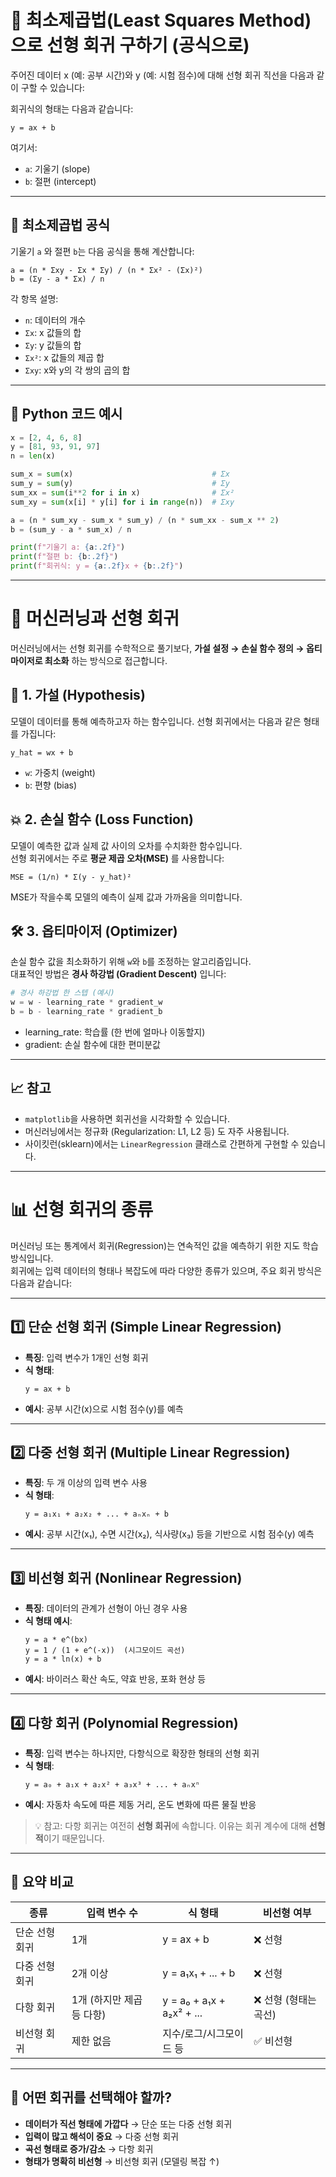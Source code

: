 # 📐 최소제곱법(Least Squares Method)으로 선형 회귀 구하기 (공식으로)

주어진 데이터 x (예: 공부 시간)와 y (예: 시험 점수)에 대해 선형 회귀 직선을 다음과 같이 구할 수 있습니다:

회귀식의 형태는 다음과 같습니다:

```
y = ax + b
```

여기서:

- `a`: 기울기 (slope)
- `b`: 절편 (intercept)

---

## 🔢 최소제곱법 공식

기울기 `a` 와 절편 `b`는 다음 공식을 통해 계산합니다:

```
a = (n * Σxy - Σx * Σy) / (n * Σx² - (Σx)²)
b = (Σy - a * Σx) / n
```

각 항목 설명:

- `n`: 데이터의 개수
- `Σx`: x 값들의 합
- `Σy`: y 값들의 합
- `Σx²`: x 값들의 제곱 합
- `Σxy`: x와 y의 각 쌍의 곱의 합

---

## 🧮 Python 코드 예시

```python
x = [2, 4, 6, 8]
y = [81, 93, 91, 97]
n = len(x)

sum_x = sum(x)                               # Σx
sum_y = sum(y)                               # Σy
sum_xx = sum(i**2 for i in x)                # Σx²
sum_xy = sum(x[i] * y[i] for i in range(n))  # Σxy

a = (n * sum_xy - sum_x * sum_y) / (n * sum_xx - sum_x ** 2)
b = (sum_y - a * sum_x) / n

print(f"기울기 a: {a:.2f}")
print(f"절편 b: {b:.2f}")
print(f"회귀식: y = {a:.2f}x + {b:.2f}")
```

---

# 🤖 머신러닝과 선형 회귀

머신러닝에서는 선형 회귀를 수학적으로 풀기보다, **가설 설정 → 손실 함수 정의 → 옵티마이저로 최소화** 하는 방식으로 접근합니다.

## 🧪 1. 가설 (Hypothesis)

모델이 데이터를 통해 예측하고자 하는 함수입니다. 선형 회귀에서는 다음과 같은 형태를 가집니다:

```
y_hat = wx + b
```

- `w`: 가중치 (weight)
- `b`: 편향 (bias)

## 💥 2. 손실 함수 (Loss Function)

모델이 예측한 값과 실제 값 사이의 오차를 수치화한 함수입니다.  
선형 회귀에서는 주로 **평균 제곱 오차(MSE)** 를 사용합니다:

```
MSE = (1/n) * Σ(y - y_hat)²
```

MSE가 작을수록 모델의 예측이 실제 값과 가까움을 의미합니다.

## 🛠️ 3. 옵티마이저 (Optimizer)

손실 함수 값을 최소화하기 위해 `w`와 `b`를 조정하는 알고리즘입니다.  
대표적인 방법은 **경사 하강법 (Gradient Descent)** 입니다:

```python
# 경사 하강법 한 스텝 (예시)
w = w - learning_rate * gradient_w
b = b - learning_rate * gradient_b
```

- learning_rate: 학습률 (한 번에 얼마나 이동할지)
- gradient: 손실 함수에 대한 편미분값

---

## 📈 참고

- `matplotlib`을 사용하면 회귀선을 시각화할 수 있습니다.
- 머신러닝에서는 정규화 (Regularization: L1, L2 등) 도 자주 사용됩니다.
- 사이킷런(sklearn)에서는 `LinearRegression` 클래스로 간편하게 구현할 수 있습니다.



---
# 📊 선형 회귀의 종류

머신러닝 또는 통계에서 회귀(Regression)는 연속적인 값을 예측하기 위한 지도 학습 방식입니다.  
회귀에는 입력 데이터의 형태나 복잡도에 따라 다양한 종류가 있으며, 주요 회귀 방식은 다음과 같습니다:

---

## 1️⃣ 단순 선형 회귀 (Simple Linear Regression)

- **특징**: 입력 변수가 1개인 선형 회귀
- **식 형태**:  
  ```
  y = ax + b
  ```
- **예시**: 공부 시간(x)으로 시험 점수(y)를 예측

---

## 2️⃣ 다중 선형 회귀 (Multiple Linear Regression)

- **특징**: 두 개 이상의 입력 변수 사용
- **식 형태**:  
  ```
  y = a₁x₁ + a₂x₂ + ... + aₙxₙ + b
  ```
- **예시**: 공부 시간(x₁), 수면 시간(x₂), 식사량(x₃) 등을 기반으로 시험 점수(y) 예측

---

## 3️⃣ 비선형 회귀 (Nonlinear Regression)

- **특징**: 데이터의 관계가 선형이 아닌 경우 사용
- **식 형태 예시**:
  ```
  y = a * e^(bx)
  y = 1 / (1 + e^(-x))  (시그모이드 곡선)
  y = a * ln(x) + b
  ```
- **예시**: 바이러스 확산 속도, 약효 반응, 포화 현상 등

---

## 4️⃣ 다항 회귀 (Polynomial Regression)

- **특징**: 입력 변수는 하나지만, 다항식으로 확장한 형태의 선형 회귀
- **식 형태**:
  ```
  y = a₀ + a₁x + a₂x² + a₃x³ + ... + aₙxⁿ
  ```
- **예시**: 자동차 속도에 따른 제동 거리, 온도 변화에 따른 물질 반응

> 💡 참고: 다항 회귀는 여전히 **선형 회귀**에 속합니다. 이유는 회귀 계수에 대해 **선형적**이기 때문입니다.

---

## 📌 요약 비교

| 종류             | 입력 변수 수 | 식 형태             | 비선형 여부 |
|------------------|---------------|----------------------|-------------|
| 단순 선형 회귀   | 1개            | y = ax + b           | ❌ 선형     |
| 다중 선형 회귀   | 2개 이상       | y = a₁x₁ + ... + b   | ❌ 선형     |
| 다항 회귀        | 1개 (하지만 제곱 등 다항) | y = a₀ + a₁x + a₂x² + ... | ❌ 선형 (형태는 곡선) |
| 비선형 회귀      | 제한 없음      | 지수/로그/시그모이드 등 | ✅ 비선형  |

---

## 🧠 어떤 회귀를 선택해야 할까?

- **데이터가 직선 형태에 가깝다** → 단순 또는 다중 선형 회귀
- **입력이 많고 해석이 중요** → 다중 선형 회귀
- **곡선 형태로 증가/감소** → 다항 회귀
- **형태가 명확히 비선형** → 비선형 회귀 (모델링 복잡 ↑)
